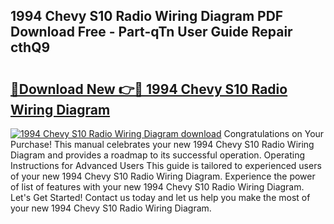 ## 1994 Chevy S10 Radio Wiring Diagram PDF Download Free - Part-qTn User Guide Repair cthQ9

# <h2><a href="http://dftlr9.blite.top/?on=1994+Chevy+S10+Radio+Wiring+Diagram">🔗Download New 👉🔴 1994 Chevy S10 Radio Wiring Diagram</a></h2>

[![1994 Chevy S10 Radio Wiring Diagram download](https://i.imgur.com/lujVjoI.png)](http://dftlr9.blite.top/?on=1994+Chevy+S10+Radio+Wiring+Diagram)
Congratulations on Your Purchase! This manual celebrates your new 1994 Chevy S10 Radio Wiring Diagram and provides a roadmap to its successful operation. Operating Instructions for Advanced Users This guide is tailored to experienced users of your new 1994 Chevy S10 Radio Wiring Diagram. Experience the power of list of features with your new 1994 Chevy S10 Radio Wiring Diagram. Let's Get Started! Contact us today and let us help you make the most of your new 1994 Chevy S10 Radio Wiring Diagram.
